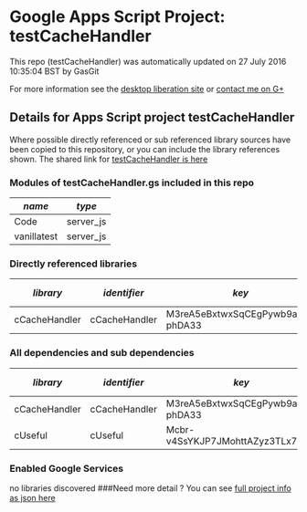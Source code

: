 # Google Apps Script Project: testCacheHandler
This repo (testCacheHandler) was automatically updated on 27 July 2016 10:35:04 BST by GasGit

For more information see the [desktop liberation site](http://ramblings.mcpher.com/Home/excelquirks/drivesdk/gettinggithubready "desktop liberation") or [contact me on G+](https://plus.google.com/+BruceMcpherson "Bruce McPherson - GDE")
## Details for Apps Script project testCacheHandler
Where possible directly referenced or sub referenced library sources have been copied to this repository, or you can include the library references shown. 
The shared link for [testCacheHandler is here](https://script.google.com/d/1vAYwymb6xXEuWnmzakATORjm5q-fIVHHBGxDsg0cFESMHmeUBdRPwUJW/edit?usp=sharing "open in the GAS IDE")

### Modules of testCacheHandler.gs included in this repo
*name*|*type*
--- | --- 
Code| server_js
vanillatest| server_js
### Directly referenced libraries
*library*|*identifier*|*key*|*version*|*dev mode*|*source*|
--- | --- | --- | --- | --- | --- 
cCacheHandler| cCacheHandler|M3reA5eBxtwxSqCEgPywb9ai_d-phDA33|33|no|[here](libraries/cCacheHandler "library source")
### All dependencies and sub dependencies
*library*|*identifier*|*key*|*version*|*dev mode*|*source*|
--- | --- | --- | --- | --- | --- 
cCacheHandler| cCacheHandler|M3reA5eBxtwxSqCEgPywb9ai_d-phDA33|33|no|[here](libraries/cCacheHandler "library source")
cUseful| cUseful|Mcbr-v4SsYKJP7JMohttAZyz3TLx7pV4j|32|no|[here](libraries/cUseful "library source")
### Enabled Google Services
no libraries discovered
###Need more detail ?
You can see [full project info as json here](info.json)
